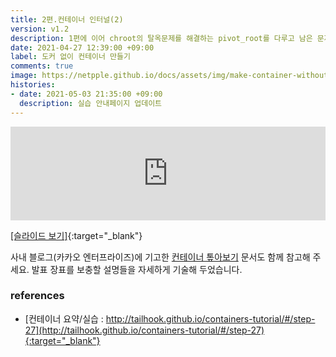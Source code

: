 ```yaml
---
title: 2편.컨테이너 인터널(2)
version: v1.2
description: 1편에 이어 chroot의 탈옥문제를 해결하는 pivot_root를 다루고 남은 문제들을 해결하는 컨테이너의 발전과정을 살펴봅니다. 컨테이너가 신기술, 유행 같은 것이라고 생각했었는데, 나름 역사와 사연이 많은 친구네요. chroot로 시작하여 지금의 컨테이너로 성장하기까지 어떤 문제들이 있었고 그러한 문제들을 어떻게 해결하여 왔는지를 다뤄봅니다.
date: 2021-04-27 12:39:00 +09:00
label: 도커 없이 컨테이너 만들기
comments: true
image: https://netpple.github.io/docs/assets/img/make-container-without-docker-intro-2.png
histories:
- date: 2021-05-03 21:35:00 +09:00
  description: 실습 안내페이지 업데이트
---
```

<div class="responsive-wrap">
    <iframe src="https://docs.google.com/presentation/d/e/2PACX-1vQ8Umma-Erc8I2_5CGfAVnzUYLzj0Aheq8XZoeLlJI5ox3pGdIwJHFP8FrObmKV1K2BbT9zgdZKTNUO/embed?start=false&loop=false&delayms=3000" frameborder="0" width="100%" allowfullscreen="true" mozallowfullscreen="true" webkitallowfullscreen="true"></iframe>
</div>

[[슬라이드 보기]](https://docs.google.com/presentation/d/1ROUHDBp1l7oP6wcCO-kfj9tQHHjDQg5gFm1FXr5IB1I/edit#){:target="_blank"}

사내 블로그(카카오 엔터프라이즈)에 기고한 [컨테이너 톺아보기](https://tech.kakaoenterprise.com/154) 문서도 함께 참고해 주세요. 발표 장표를 보충할 설명들을 자세하게 기술해 두었습니다.

### references

- [컨테이너 요약/실습 : http://tailhook.github.io/containers-tutorial/#/step-27](http://tailhook.github.io/containers-tutorial/#/step-27){:target="_blank"}